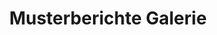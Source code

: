 ---
title: Musterberichte Galerie
type: docs
weight: 60
url: /reportingservices/sample-reports-gallery/
---